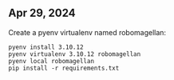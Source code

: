 ## Apr 29, 2024

Create a pyenv virtualenv named robomagellan:

```
pyenv install 3.10.12
pyenv virtualenv 3.10.12 robomagellan
pyenv local robomagellan
pip install -r requirements.txt
```
